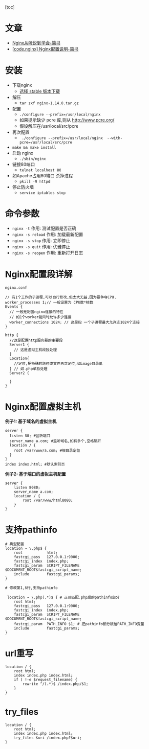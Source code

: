 [toc]
# 文章
- [Nginx从听说到学会-简书](https://www.jianshu.com/p/630e2e1ca57f)
- [[code.nginx] Nginx配置说明-简书](https://www.jianshu.com/p/d608d67a6cb9)

# 安装
- 下载nginx
  - [选择 stable 版本下载](http://nginx.org/en/download.html)
- 解压
  - ```tar zxf nginx-1.14.0.tar.gz```
- 配置
  - ```./configure --prefix=/usr/local/nginx```
  - 如果提示缺少 pcre 库,则从 http://www.pcre.org/
  - 假设解压在/usr/local/src/pcre
- 再次配置
  - ``` ./configure --prefix=/usr/local/nginx  --with-pcre=/usr/local/src/pcre```
- ```make && make install```
- 启动 nginx
  - ```./sbin/nginx```
- 链接80端口
  - `telnet localhost 80`
- 如Apache占用80端口 杀掉进程
  - `pkill -9 httpd`
- 停止防火墙
  - `service iptables stop`

# 命令参数
- `nginx -t`         作用: 测试配置是否正确
- `nginx -s reload`  作用: 加载最新配置
- `nginx -s stop`    作用: 立即停止
- `nginx -s quit`    作用: 优雅停止
- `nginx -s reopen`  作用: 重新打开日志

# Nginx配置段详解
`nginx.conf`
```nginx
// 有1个工作的子进程,可以自行修改,但太大无益,因为要争夺CPU, 
worker_processes 1;// 一般设置为 CPU数*核数 
Events {
  // 一般是配置nginx连接的特性
  // 如1个worker能同时允许多少连接
  worker_connections 1024; // 这是指 一个子进程最大允许连1024个连接
}

http {
  //这是配置http服务器的主要段
  Server1 {
    // 这是虚拟主机段独处理
  }
  Location{
    //定位,把特殊的路径或文件再次定位,如image目录单
  } // 如.php单独处理
  Server2 {

  }
}
```

# Nginx配置虚拟主机
**例子1: 基于域名的虚拟主机**
```nginx
server {
  listen 80; #监听端口
  server_name a.com; #监听域名,如有多个,空格隔开
  location / {
    root /var/www/a.com; #根目录定位
  }
}
index index.html; #默认索引页
```
**例子2: 基于端口的虚拟主机配置**
```nginx
server {
    listen 8080;
    server_name a.com;
    location / {
        root /var/www/html8080;
    }
}
```

# 支持pathinfo
```nginx
# 典型配置
location ~ \.php$ {
    root           html;
    fastcgi_pass   127.0.0.1:9000;
    fastcgi_index  index.php;
    fastcgi_param  SCRIPT_FILENAME  $DOCUMENT_ROOT$fastcgi_script_name;
    include        fastcgi_params;
}

# 修改第1,6行,支持pathinfo

 location ~ \.php(.*)$ { # 正则匹配.php后的pathinfo部分
    root html;
    fastcgi_pass   127.0.0.1:9000;
    fastcgi_index  index.php;
    fastcgi_param  SCRIPT_FILENAME  $DOCUMENT_ROOT$fastcgi_script_name;
    fastcgi_param  PATH_INFO $1; # 把pathinfo部分赋给PATH_INFO变量
    include        fastcgi_params;
}
```

# url重写
```nginx
location / {
    root html;
    index index.php index.html;
    if ( !-e $request_filename) {
        rewrite ^/(.*)$ /index.php/$1;
    }
}
```
# try_files
```nginx
location / {
    root html;
    index index.php index.html;
    try_files $uri /index.php?$uri;
}
```
